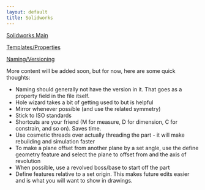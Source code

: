 ```yaml
---
layout: default
title: Solidworks
---
```


[Solidworks Main](/tutorials/solidworks)

[Templates/Properties](https://sites.google.com/site/raintomudd/tutorials/solidworks-templatesandproperties)

[Naming/Versioning](/tutorials/solidworks/namingversioning)

More content will be added soon, but for now, here are some quick thoughts:

- Naming should generally not have the version in it. That goes as a property
  field in the file itself.
- Hole wizard takes a bit of getting used to but is helpful
- Mirror whenever possible (and use the related symmetry)
- Stick to ISO standards
- Shortcuts are your friend (M for measure, D for dimension, C for constrain,
  and so on). Saves time.
- Use cosmetic threads over actually threading the part - it will make
  rebuilding and simulation faster
- To make a plane offset from another plane by a set angle, use the define
  geometry feature and select the plane to offset from and the axis of revolution
- When possible, use a revolved boss/base to start off the part
- Define features relative to a set origin. This makes future edits easier and
  is what you will want to show in drawings.
